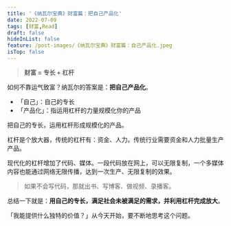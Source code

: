 ```yaml
---
title: '《纳瓦尔宝典》财富篇：把自己产品化'
date: 2022-07-09
tags: [财富,Read]
draft: false
hideInList: false
feature: /post-images/《纳瓦尔宝典》财富篇：自己产品化.jpeg
isTop: false
---
```



> **财富 = 专长 + 杠杆**

如何不靠运气致富？纳瓦尔的答案是：**把自己产品化**。 

- 「自己」：自己的专长
- 「产品化」：指运用杠杆的力量规模化你的产品

<!--more-->

把自己的专长，运用杠杆形成规模化的产品。

杠杆是个放大器，传统的杠杆有：资金、人力。传统行业需要资金和人力批量生产产品。

现代化的杠杆增加了代码、媒体。一段代码放在网上，可以无限复制，一个多媒体内容也能通过网络无限传播，达到一次生产、无限复制的效果。

> 如果不会写代码，那就出书、写博客、做视频、录播客。

总结一下就是：**用自己的专长，满足社会未被满足的需求，并利用杠杆完成放大**。

「我能提供什么独特的价值？」从今天开始，要不断地思考这个问题。
